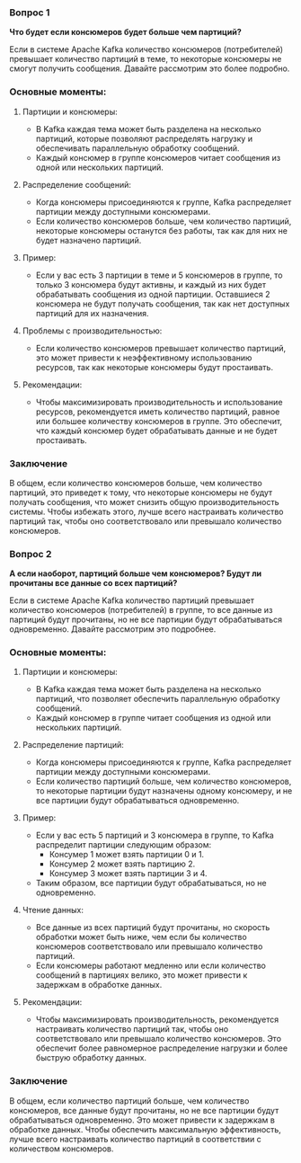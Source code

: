 ### Вопрос 1
**Что будет если
консюмеров
будет больше
чем партиций?**

Если в системе Apache Kafka количество консюмеров (потребителей) превышает количество партиций в теме, то некоторые консюмеры не смогут получить сообщения. Давайте рассмотрим это более подробно.

### Основные моменты:

1. Партиции и консюмеры:
    - В Kafka каждая тема может быть разделена на несколько партиций, которые позволяют распределять нагрузку и обеспечивать параллельную обработку сообщений.
    - Каждый консюмер в группе консюмеров читает сообщения из одной или нескольких партиций.

2. Распределение сообщений:
    - Когда консюмеры присоединяются к группе, Kafka распределяет партиции между доступными консюмерами.
    - Если количество консюмеров больше, чем количество партиций, некоторые консюмеры останутся без работы, так как для них не будет назначено партиций.

3. Пример:
    - Если у вас есть 3 партиции в теме и 5 консюмеров в группе, то только 3 консюмера будут активны, и каждый из них будет обрабатывать сообщения из одной партиции. Оставшиеся 2 консюмера не будут получать сообщения, так как нет доступных партиций для их назначения.

4. Проблемы с производительностью:
    - Если количество консюмеров превышает количество партиций, это может привести к неэффективному использованию ресурсов, так как некоторые консюмеры будут простаивать.

5. Рекомендации:
    - Чтобы максимизировать производительность и использование ресурсов, рекомендуется иметь количество партиций, равное или большее количеству консюмеров в группе. Это обеспечит, что каждый консюмер будет обрабатывать данные и не будет простаивать.

### Заключение

В общем, если количество консюмеров больше, чем количество партиций, это приведет к тому, что некоторые консюмеры не будут получать сообщения, что может снизить общую производительность системы. Чтобы избежать этого, лучше всего настраивать количество партиций так, чтобы оно соответствовало или превышало количество консюмеров.

### Вопрос 2
**А если
наоборот,
партиций
больше чем
консюмеров?
Будут ли
прочитаны все
данные со всех
партиций?**

Если в системе Apache Kafka количество партиций превышает количество консюмеров (потребителей) в группе, то все данные из партиций будут прочитаны, но не все партиции будут обрабатываться одновременно. Давайте рассмотрим это подробнее.

### Основные моменты:

1. Партиции и консюмеры:
    - В Kafka каждая тема может быть разделена на несколько партиций, что позволяет обеспечить параллельную обработку сообщений.
    - Каждый консюмер в группе читает сообщения из одной или нескольких партиций.

2. Распределение партиций:
    - Когда консюмеры присоединяются к группе, Kafka распределяет партиции между доступными консюмерами.
    - Если количество партиций больше, чем количество консюмеров, то некоторые партиции будут назначены одному консюмеру, и не все партиции будут обрабатываться одновременно.

3. Пример:
    - Если у вас есть 5 партиций и 3 консюмера в группе, то Kafka распределит партиции следующим образом:
        - Консумер 1 может взять партиции 0 и 1.
        - Консумер 2 может взять партицию 2.
        - Консумер 3 может взять партиции 3 и 4.
    - Таким образом, все партиции будут обрабатываться, но не одновременно.

4. Чтение данных:
    - Все данные из всех партиций будут прочитаны, но скорость обработки может быть ниже, чем если бы количество консюмеров соответствовало или превышало количество партиций.
    - Если консюмеры работают медленно или если количество сообщений в партициях велико, это может привести к задержкам в обработке данных.

5. Рекомендации:
    - Чтобы максимизировать производительность, рекомендуется настраивать количество партиций так, чтобы оно соответствовало или превышало количество консюмеров. Это обеспечит более равномерное распределение нагрузки и более быструю обработку данных.

### Заключение

В общем, если количество партиций больше, чем количество консюмеров, все данные будут прочитаны, но не все партиции будут обрабатываться одновременно. Это может привести к задержкам в обработке данных. Чтобы обеспечить максимальную эффективность, лучше всего настраивать количество партиций в соответствии с количеством консюмеров.